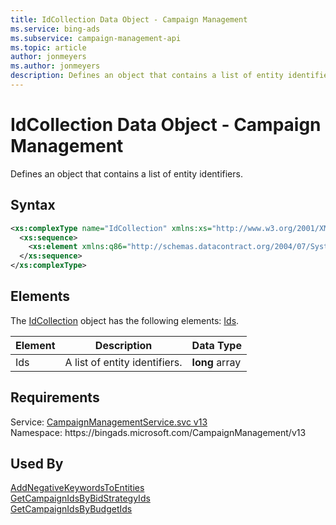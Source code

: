 ```yaml
---
title: IdCollection Data Object - Campaign Management
ms.service: bing-ads
ms.subservice: campaign-management-api
ms.topic: article
author: jonmeyers
ms.author: jonmeyers
description: Defines an object that contains a list of entity identifiers.
---
```

# IdCollection Data Object - Campaign Management
Defines an object that contains a list of entity identifiers.

## Syntax
```xml
<xs:complexType name="IdCollection" xmlns:xs="http://www.w3.org/2001/XMLSchema">
  <xs:sequence>
    <xs:element xmlns:q86="http://schemas.datacontract.org/2004/07/System" minOccurs="0" name="Ids" nillable="true" type="q86:ArrayOfNullableOflong" />
  </xs:sequence>
</xs:complexType>
```

## <a name="elements"></a>Elements

The [IdCollection](idcollection.md) object has the following elements: [Ids](#ids).

|Element|Description|Data Type|
|-----------|---------------|-------------|
|<a name="ids"></a>Ids|A list of entity identifiers.|**long** array|

## Requirements
Service: [CampaignManagementService.svc v13](https://campaign.api.bingads.microsoft.com/Api/Advertiser/CampaignManagement/v13/CampaignManagementService.svc)  
Namespace: https\://bingads.microsoft.com/CampaignManagement/v13  

## Used By
[AddNegativeKeywordsToEntities](addnegativekeywordstoentities.md)  
[GetCampaignIdsByBidStrategyIds](getcampaignidsbybidstrategyids.md)  
[GetCampaignIdsByBudgetIds](getcampaignidsbybudgetids.md)  
